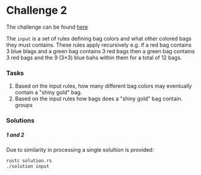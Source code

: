 # Challenge 2

The challenge can be found [here][1]

The `input` is a set of rules defining bag colors and what other colored bags they must contains. These
rules apply recursively e.g. if a red bag contains 3 blue blags and a green bag contains 3 red bags then
a green bag contains 3 red bags and the 9 (3*3) blue bahs within them for a total of 12 bags.

### Tasks

1. Based on the input rules, how many different bag colors may eventually contain a "shiny gold" bag.
2. Based on the input rules how bags does a "shiny gold" bag contain.
groups

### Solutions

##### 1 and 2

Due to similarity in processing a single solultion is provided:
```bash
rustc solution.rs
./solution input
```

[1]: <https://adventofcode.com/2020/day/7> "Advent of Code day 7 challenge"
